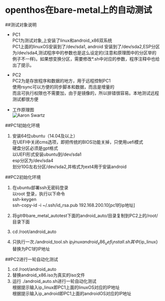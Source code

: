 # openthos在bare-metal上的自动测试

##测试对象说明
* PC1  
PC1为测试对象,上安装了linux和android_x86双系统  
PC1上面的linuxOS安装到了/dev/sda1, android 安装到了/dev/sda2,ESP分区为/dev/sda4,测试程序中的参数也是这么设定的(注意和原理图中的分区举的例子不一样)。如果想变换分区，需要修改*.sh中对应的参数，程序注释中也给出了提示。   
* PC2  
PC2为是存放程序和数据的地方，用于远程控制PC1   
使用rsync可以方便的同步脚本和数据，而且是增量的  
而且可执行权限也不需要加，由于是镜像的，所以排错很容易。本地测试远程测试都很方便

* 工作原理图  
![Aaron Swartz](https://raw.githubusercontent.com/xyongcn/openthos-testing/master/bare_metal_autotest/android_auto/android_x86%E7%9C%9F%E5%AE%9E%E6%9C%BA%E5%99%A8%E8%87%AA%E5%8A%A8%E6%B5%8B%E8%AF%95%E6%A1%86%E6%9E%B6.JPG)

##PC1初始化环境


1.  安装64位ubuntu（14.04及以上）  
在UEFI中关闭cms选项，即把传统的BIOS功能关掉，只使用uefi模式</br>
硬盘分区必须是gpt格式</br>
以UEFI形式安装ubuntu到/dev/sda1</br>
esp分区为/dev/sda4</br>
划分10G左右分区/dev/sda2,并格式为ext4用于安装android  


##PC2初始化环境
1.  在ubuntu部署ssh无密码登录  
以root 登录，执行以下命令  
ssh-keygen  
ssh-copy-id -i ~/.ssh/id_rsa.pub 192.168.200.10[pc1的ip地址]  

1.  将git中bare_metal_autotest下面的android_auto/目录复制到PC2上的/root/目录下面
3.  cd /root/android_auto  
4.  只执行一次./android_tool.sh ${ip_linux} android_x86_uefi_install.sh  
其中${ip_linux}替换为PC1的IP地址


##PC2进行一轮自动化测试
1.  cd /root/android_auto
2.  替换android_x86.iso为真实的iso文件
3.  运行 
./android_auto.sh进行一轮自动化测试  
根据提示输入ip_linux即PC1上面的linuxOS对应的IP地址  
根据提示输入ip_android即PC1上面的androidOS对应的IP地址  
